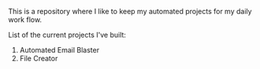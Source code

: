 This is a repository where I like to keep my automated projects for my daily work flow.

List of the current projects I've built:
  1. Automated Email Blaster
  2. File Creator
